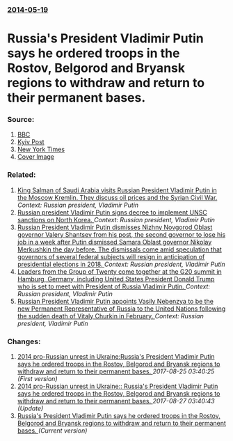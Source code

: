 ### [2014-05-19](/news/2014/05/19/index.md)

# Russia's President Vladimir Putin says he ordered troops in the Rostov, Belgorod and Bryansk regions to withdraw and return to their permanent bases. 




### Source:

1. [BBC](http://www.bbc.com/news/world-europe-27467807)
2. [Kyiv Post](http://www.kyivpost.com/content/ukraine/nato-sees-no-signs-of-russian-troops-withdrawal-from-ukrainian-border-for-now-348442.html)
3. [New York Times](http://www.nytimes.com/2014/05/20/world/europe/kremlin-announces-ukraine-pullback-but-nato-doesnt-see-it.html)
3. [Cover Image](http://ichef-1.bbci.co.uk/news/1024/media/images/74946000/jpg/_74946757_021740075-1.jpg)

### Related:

1. [King Salman of Saudi Arabia visits Russian President Vladimir Putin in the Moscow Kremlin. They discuss oil prices and the Syrian Civil War. ](/news/2017/10/5/king-salman-of-saudi-arabia-visits-russian-president-vladimir-putin-in-the-moscow-kremlin-they-discuss-oil-prices-and-the-syrian-civil-war.md) _Context: Russian president, Vladimir Putin_
2. [Russian president Vladimir Putin signs decree to implement UNSC sanctions on North Korea. ](/news/2017/10/16/russian-president-vladimir-putin-signs-decree-to-implement-unsc-sanctions-on-north-korea.md) _Context: Russian president, Vladimir Putin_
3. [Russian President Vladimir Putin dismisses Nizhny Novgorod Oblast governor Valery Shantsev from his post, the second governor to lose his job in a week after Putin dismissed Samara Oblast governor Nikolay Merkushkin the day before. The dismissals come amid speculation that governors of several federal subjects will resign in anticipation of presidential elections in 2018. ](/news/2017/09/26/russian-president-vladimir-putin-dismisses-nizhny-novgorod-oblast-governor-valery-shantsev-from-his-post-the-second-governor-to-lose-his-jo.md) _Context: Russian president, Vladimir Putin_
4. [Leaders from the Group of Twenty come together at the G20 summit in Hamburg, Germany, including United States President Donald Trump who is set to meet with President of Russia Vladimir Putin. ](/news/2017/07/7/leaders-from-the-group-of-twenty-come-together-at-the-g20-summit-in-hamburg-germany-including-united-states-president-donald-trump-who-is.md) _Context: Russian president, Vladimir Putin_
5. [Russian President Vladimir Putin appoints Vasily Nebenzya to be the new Permanent Representative of Russia to the United Nations following the sudden death of Vitaly Churkin in February. ](/news/2017/07/27/russian-president-vladimir-putin-appoints-vasily-nebenzya-to-be-the-new-permanent-representative-of-russia-to-the-united-nations-following-t.md) _Context: Russian president, Vladimir Putin_

### Changes:

1. [2014 pro-Russian unrest in Ukraine:Russia's President Vladimir Putin says he ordered troops in the Rostov, Belgorod and Bryansk regions to withdraw and return to their permanent bases. ](/news/2014/05/19/2014-pro-russian-unrest-in-ukraine-prussia-s-president-vladimir-putin-says-he-ordered-troops-in-the-rostov-belgorod-and-bryansk-regions-to.md) _2017-08-25 03:40:25 (First version)_
2. [2014 pro-Russian unrest in Ukraine:: Russia's President Vladimir Putin says he ordered troops in the Rostov, Belgorod and Bryansk regions to withdraw and return to their permanent bases. ](/news/2014/05/19/2014-pro-russian-unrest-in-ukraine-russia-s-president-vladimir-putin-says-he-ordered-troops-in-the-rostov-belgorod-and-bryansk-regions-to.md) _2017-08-27 03:40:43 (Update)_
2. [Russia's President Vladimir Putin says he ordered troops in the Rostov, Belgorod and Bryansk regions to withdraw and return to their permanent bases. ](/news/2014/05/19/russia-s-president-vladimir-putin-says-he-ordered-troops-in-the-rostov-belgorod-and-bryansk-regions-to-withdraw-and-return-to-their-permane.md) _(Current version)_
